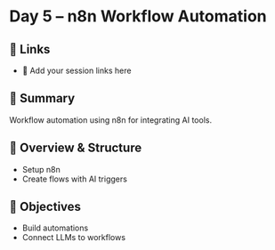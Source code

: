 # Day 5 – n8n Workflow Automation

## 🔗 Links
- 📝 Add your session links here

## 📘 Summary
Workflow automation using n8n for integrating AI tools.

## 🧩 Overview & Structure
- Setup n8n
- Create flows with AI triggers

## 🎯 Objectives
- Build automations
- Connect LLMs to workflows
